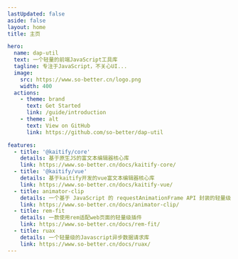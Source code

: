 ```yaml
---
lastUpdated: false
aside: false
layout: home
title: 主页

hero:
  name: dap-util
  text: 一个轻量的前端JavaScript工具库
  tagline: 专注于JavaScript，不关心UI...
  image:
    src: https://www.so-better.cn/logo.png
    width: 400
  actions:
    - theme: brand
      text: Get Started
      link: /guide/introduction
    - theme: alt
      text: View on GitHub
      link: https://github.com/so-better/dap-util

features:
  - title: '@kaitify/core'
    details: 基于原生JS的富文本编辑器核心库
    link: https://www.so-better.cn/docs/kaitify-core/
  - title: '@kaitify/vue'
    details: 基于kaitify开发的vue富文本编辑器核心库
    link: https://www.so-better.cn/docs/kaitify-vue/
  - title: animator-clip
    details: 一个基于 JavaScript 的 requestAnimationFrame API 封装的轻量级 JS 动画插件
    link: https://www.so-better.cn/docs/animator-clip/
  - title: rem-fit
    details: 一款使用rem适配web页面的轻量级插件
    link: https://www.so-better.cn/docs/rem-fit/
  - title: ruax
    details: 一个轻量级的Javascript异步数据请求库
    link: https://www.so-better.cn/docs/ruax/
---
```


